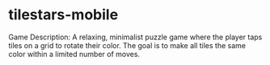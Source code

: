 # tilestars-mobile
Game Description: A relaxing, minimalist puzzle game where the player taps tiles on a grid to rotate their color. The goal is to make all tiles the same color within a limited number of moves.
